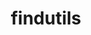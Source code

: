 ---
title: "findutils"
layout: cache
categories: [package, v0.18.0]
meta: {"versions": ["4.9.0"], "compilers": ["gcc@=7.5.0", "gcc@=8.4.0"], "oss": ["ubuntu18.04"], "platforms": ["linux"], "targets": ["x86_64"], "stacks": ["build_systems", "data-vis-sdk", "e4s", "radiuss", "root", "tutorial"], "num_specs": 2, "num_specs_by_stack": {"build_systems": 1, "e4s": 1, "tutorial": 2, "radiuss": 1, "data-vis-sdk": 1, "root": 2}}
spec_details: [{"hash": "bliztd7xzj5jwwvtxywu6cmr3hurdg7g", "compiler": "gcc@=7.5.0", "versions": ["4.9.0"], "os": "ubuntu18.04", "platform": "linux", "target": "x86_64", "variants": ["patches=440b954"], "stacks": ["build_systems", "e4s", "tutorial", "radiuss", "data-vis-sdk", "root"], "size": "-", "tarball": "https://binaries.spack.io/v0.18.0/build_cache/linux-ubuntu18.04-x86_64/gcc-7.5.0/findutils-4.9.0/linux-ubuntu18.04-x86_64-gcc-7.5.0-findutils-4.9.0-bliztd7xzj5jwwvtxywu6cmr3hurdg7g.spack"}, {"hash": "hxs6igkchhnvcuez22iynulyxxqbzxdw", "compiler": "gcc@=8.4.0", "versions": ["4.9.0"], "os": "ubuntu18.04", "platform": "linux", "target": "x86_64", "variants": ["patches=440b954"], "stacks": ["root", "tutorial"], "size": "-", "tarball": "https://binaries.spack.io/v0.18.0/build_cache/linux-ubuntu18.04-x86_64/gcc-8.4.0/findutils-4.9.0/linux-ubuntu18.04-x86_64-gcc-8.4.0-findutils-4.9.0-hxs6igkchhnvcuez22iynulyxxqbzxdw.spack"}]
---